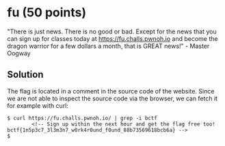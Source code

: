 # fu (50 points)
"There is just news. There is no good or bad. Except for the news that you can sign up for classes today at https://fu.challs.pwnoh.io and become the dragon warrior for a few dollars a month, that is GREAT news!" - Master Oogway

## Solution
The flag is located in a comment in the source code of the website. Since we are not able to inspect the source code via the browser, we can fetch it for example with curl:
```
$ curl https://fu.challs.pwnoh.io/ | grep -i bctf
        <!-- Sign up within the next hour and get the flag free too! bctf{1n5p3c7_3l3m3n7_w0rk4r0und_f0und_88b73569618bcb6a} -->
$
```
